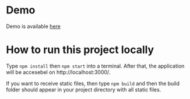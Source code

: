 # Demo
Demo is available [here](https://vorobev-exceedteam.github.io/antd-table-test-task/)

# How to run this project locally

Type ```npm install``` then ```npm start``` into a terminal. After that, the application will be accesebel on http://localhost:3000/.

If you want to receive static files, then type ```npm build``` and then the build folder should appear in your project directory with all static files.
